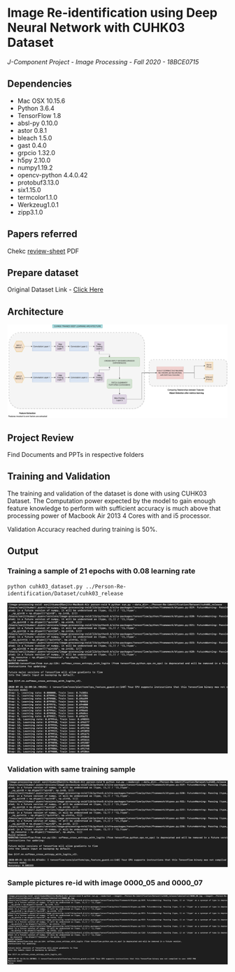 # Image Re-identification using Deep Neural Network with CUHK03 Dataset

*J-Component Project - Image Processing - Fall 2020 - 18BCE0715*

## Dependencies
* Mac OSX 10.15.6
* Python 3.6.4
* TensorFlow 1.8
* absl-py 0.10.0
* astor 0.8.1
* bleach 1.5.0
* gast 0.4.0
* grpcio 1.32.0
* h5py 2.10.0
* numpy1.19.2
* opencv-python 4.4.0.42
* protobuf3.13.0
* six1.15.0
* termcolor1.1.0
* Werkzeug1.0.1
* zipp3.1.0

## Papers referred

Chekc [review-sheet](./ReviewSheet_PDF.pdf) PDF

## Prepare dataset
Original Dataset Link - [Click Here](http://www.ee.cuhk.edu.hk/~xgwang/CUHK_identification.html)

## Architecture

![arch](img/person-reid-arch-ppt.png)

## Project Review

Find Documents and PPTs in respective folders

## Training and Validation

The training and validation of the dataset is done with using CUHK03 Dataset. The Computation power expected by the model to gain enough feature knowledge to perform with sufficient accuracy is much above that processing power of Macbook Air 2013 4 Cores with and i5 processor.

Validation Accuracy reached during training is 50%.

## Output

### Training a sample of 21 epochs with 0.08 learning rate

```
python cuhk03_dataset.py ../Person-Re-identification/Dataset/cuhk03_release
```
![train](./img/train.png)

### Validation with same training sample

![train](./img/val.png)

### Sample pictures re-id with image 0000_05 and 0000_07

![sample](./img/sample_reid.png)